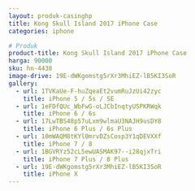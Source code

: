 ```yaml
---
layout: produk-casinghp
title: Kong Skull Island 2017 iPhone Case
categories: iphone

# Produk
product-title: Kong Skull Island 2017 iPhone Case
harga: 90000
sku: hn-4438
image-drive: 19E-dWKgomstg5rXr3MhiEZ-lB5KI3SoR
gallery:
  - url: 1TVKaUe-F-huZqeaEt2vumRuJzUi42zyc
    title: iPhone 5 / 5s / SE
  - url: 1eFDfQUc_WbFwG-oLJCbInqtyUSPKRWqk
    title: iPhone 6 / 6s
  - url: 17LwTBS48p57uLxm9wlmaU3NAJH9usDY8
    title: iPhone 6 Plus / 6s Plus
  - url: 10mWAQM8tKYl0mrvDZsCosp3Y1qDEVXXf
    title: iPhone 7 / 8
  - url: 1BGVRYz52cL5ewUASMAK97--i28qjxTri
    title: iPhone 7 Plus / 8 Plus
  - url: 19E-dWKgomstg5rXr3MhiEZ-lB5KI3SoR
    title: iPhone X
---
```

